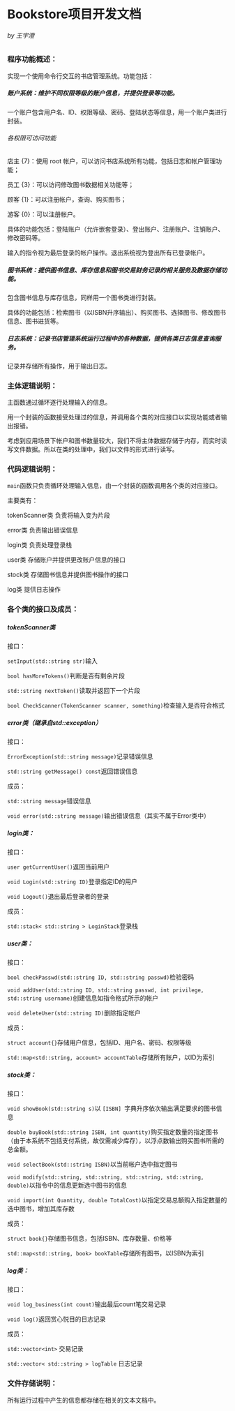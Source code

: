 # Bookstore项目开发文档

###### by 王宇澄

### 程序功能概述：

实现一个使用命令行交互的书店管理系统。功能包括：

##### 账户系统：维护不同权限等级的账户信息，并提供登录等功能。

一个账户包含用户名、ID、权限等级、密码、登陆状态等信息，用一个账户类进行封装。

###### 各权限可访问功能

店主 {7}：使用 root 帐户，可以访问书店系统所有功能，包括日志和帐户管理功能；

员工 {3}：可以访问修改图书数据相关功能等；

顾客 {1}：可以注册帐户，查询、购买图书；

游客 {0}：可以注册帐户。

具体的功能包括：登陆账户（允许嵌套登录）、登出账户、注册账户、注销账户、修改密码等。

输入的指令视为最后登录的帐户操作。退出系统视为登出所有已登录帐户。

##### 图书系统：提供图书信息、库存信息和图书交易财务记录的相关服务及数据存储功能。

包含图书信息与库存信息，同样用一个图书类进行封装。

具体的功能包括：检索图书（以ISBN升序输出）、购买图书、选择图书、修改图书信息、图书进货等。

##### 日志系统：记录书店管理系统运行过程中的各种数据，提供各类日志信息查询服务。

记录并存储所有操作，用于输出日志。

### 主体逻辑说明：

主函数通过循环逐行处理输入的信息。

用一个封装的函数接受处理过的信息，并调用各个类的对应接口以实现功能或者输出报错。

考虑到应用场景下帐户和图书数量较大，我们不将主体数据存储于内存，而实时读写文件数据。所以在类的处理中，我们以文件的形式进行读写。


### 代码逻辑说明：

`main`函数只负责循环处理输入信息，由一个封装的函数调用各个类的对应接口。

主要类有：

tokenScanner类 负责将输入变为片段

error类 负责输出错误信息

login类 负责处理登录栈

user类 存储账户并提供更改账户信息的接口

stock类 存储图书信息并提供图书操作的接口

log类 提供日志操作

### 各个类的接口及成员：

##### tokenScanner类
接口：

`setInput(std::string str)`输入

`bool hasMoreTokens()`判断是否有剩余片段

`std::string nextToken()`读取并返回下一个片段

`bool CheckScanner(TokenScanner scanner, something)`检查输入是否符合格式

##### error类（继承自std::exception）
接口：

`ErrorException(std::string message)`记录错误信息

`std::string getMessage() const`返回错误信息

成员：

`std::string message`错误信息

`void error(std::string message)`输出错误信息（其实不属于Error类中）

##### login类：
接口：

`user getCurrentUser()`返回当前用户

`void Login(std::string ID)`登录指定ID的用户

`void Logout()`退出最后登录者的登录

成员：

`std::stack< std::string > LoginStack`登录栈

##### user类：
接口：

`bool checkPasswd(std::string ID, std::string passwd)`检验密码

`void addUser(std::string ID, std::string passwd, int privilege, std::string username)`创建信息如指令格式所示的帐户

`void deleteUser(std::string ID)`删除指定帐户

成员：

`struct account{}`存储用户信息，包括ID、用户名、密码、权限等级

`std::map<std::string, account> accountTable`存储所有账户，以ID为索引

##### stock类：
接口：

`void showBook(std::string s)`以 `[ISBN] `字典升序依次输出满足要求的图书信息

`double buyBook(std::string ISBN, int quantity)`购买指定数量的指定图书（由于本系统不包括支付系统，故仅需减少库存），以浮点数输出购买图书所需的总金额。

`void selectBook(std::string ISBN)`以当前帐户选中指定图书

`void modify(std::string, std::string, std::string, std::string, double)`以指令中的信息更新选中图书的信息

`void import(int Quantity, double TotalCost)`以指定交易总额购入指定数量的选中图书，增加其库存数

成员：

`struct book{}`存储图书信息，包括ISBN、库存数量、价格等

`std::map<std::string, book> bookTable`存储所有图书，以ISBN为索引

##### log类：
接口：

`void log_business(int count)`输出最后count笔交易记录

`void log()`返回赏心悦目的日志记录

成员：

`std::vector<int>` 交易记录

`std::vector< std::string > logTable` 日志记录 

### 文件存储说明：

所有运行过程中产生的信息都存储在相关的文本文档中。